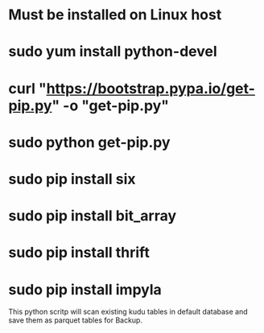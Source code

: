 # Must be installed on Linux host
# sudo yum install python-devel
# curl "https://bootstrap.pypa.io/get-pip.py" -o "get-pip.py"
# sudo python get-pip.py
# sudo pip install six
# sudo pip install bit_array
# sudo pip install thrift
# sudo pip install impyla

This python scritp will scan existing kudu tables in default database and save them as parquet tables for Backup.
